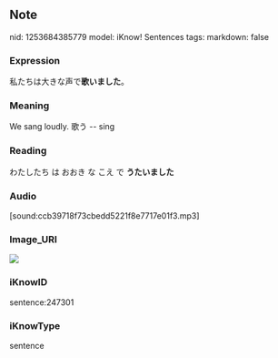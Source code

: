 ## Note
nid: 1253684385779
model: iKnow! Sentences
tags: 
markdown: false

### Expression
私たちは大きな声で<b>歌いました</b>。

### Meaning
We sang loudly.
歌う -- sing

### Reading
わたしたち は おおき な こえ で <b>うたいました</b>

### Audio
[sound:ccb39718f73cbedd5221f8e7717e01f3.mp3]

### Image_URI
<img src="2ee03db628c1db9f459911219f9212e3.jpg">

### iKnowID
sentence:247301

### iKnowType
sentence
